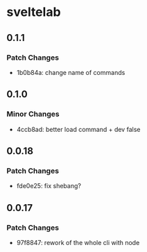 # sveltelab

## 0.1.1

### Patch Changes

-   1b0b84a: change name of commands

## 0.1.0

### Minor Changes

-   4ccb8ad: better load command + dev false

## 0.0.18

### Patch Changes

-   fde0e25: fix shebang?

## 0.0.17

### Patch Changes

-   97f8847: rework of the whole cli with node
